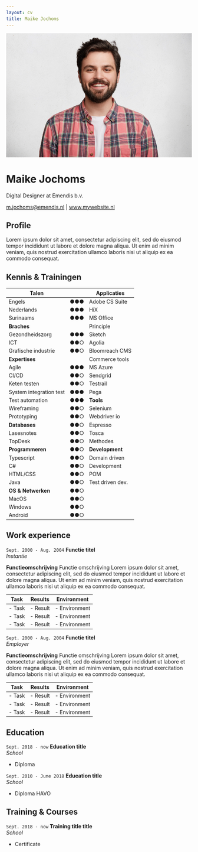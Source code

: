 ```yaml
---
layout: cv
title: Maike Jochoms
---
```


<div id="sectionMain" markdown=1>
<div id="sectionMainPhoto" markdown=1>

<!-- Add your profile picture to the "media" directoy and change the "profile-picture.jpg" text to add it to your resume -->
![Profile picture](./media/profile-picture.jpg)

</div>
<div id="sectionMainName" markdown=1>
  
# Maike Jochoms
Digital Designer at Emendis b.v.

<!-- Add your email address and website (if you don't have one, delete the website part -->
  <div id="webaddress">
  <a href="mailto:m.jochoms@emendis.nl">m.jochoms@emendis.nl</a>
  | <a href="http://en.wikipedia.org/wiki/Isaac_Newton">www.mywebsite.nl</a>
  </div>

</div>
</div>


## Profile

Lorem ipsum dolor sit amet, consectetur adipiscing elit, sed do eiusmod tempor incididunt ut labore et dolore magna aliqua. Ut enim ad minim veniam, quis nostrud exercitation ullamco laboris nisi ut aliquip ex ea commodo consequat.

## Kennis & Trainingen
<!-- Copy paste the circles to define your level ●○○ ●●○ ●●● -->

| **Talen**               |     | **Applicaties**              |
|-------------------------|-----|------------------------------|
| Engels                  | ●●● | Adobe CS Suite         | ●●○ | 
| Nederlands              | ●●● | HiX                    | ●●● |
| Surinaams               | ●●● | MS Office              | ●●● |
| **Braches**             |     | Principle              | ●●● |
| Gezondheidszorg         | ●●● | Sketch                 | ●●● |
| ICT                     | ●●○ | Agolia                 | ●●● |
| Grafische industrie     | ●●○ | Bloomreach CMS         | ●●○ |
| **Expertises**          |     | Commerce tools         | ●●● |
| Agile                   | ●●● | MS Azure               | ●●● |
| CI/CD                   | ●●○ | Sendgrid               | ●●○ |
| Keten testen            | ●●○ | Testrail               | ●●○ |
| System integration test | ●●● | Pega                   | ●●○ |
| Test automation         | ●●● | **Tools**              |     |
| Wireframing             | ●●○ | Selenium               | ●●○ |
| Prototyping             | ●●○ | Webdriver io           | ●●○ |
| **Databases**           | ●●○ | Espresso               | ●●○ |
| Lasesnotes              | ●●○ | Tosca                  | ●●○ |
| TopDesk                 | ●●○ | Methodes               | ●●○ |
| **Programmeren**        | ●●○ | **Development**        | ●●○ |
| Typescript              | ●●○ | Domain driven          | ●●○ |
| C#                      | ●●○ | Development            | ●●○ |
| HTML/CSS                | ●●○ | POM                    | ●●○ |
| Java                    | ●●○ | Test driven dev.       | ●●○ |
| **OS & Netwerken**      | ●●○ |                        |     |
| MacOS                   | ●●○ |                        |     |
| Windows                 | ●●○ |                        | ●●○ |
| Android                 | ●●○ |                        |     |


## Work experience

`Sept. 2000 - Aug. 2004`
__Functie titel__\
*Instantie*

**Functieomschrijving**
Functie omschrijving Lorem ipsum dolor sit amet, consectetur adipiscing elit, sed do eiusmod tempor incididunt ut labore et dolore
magna aliqua. Ut enim ad minim veniam, quis nostrud exercitation ullamco laboris nisi ut aliquip ex ea commodo consequat.


|   **Task**    |   **Results**   |  **Environment**    |
|---------------|-----------------|---------------------|
|  - Task       |  - Result       |  - Environment      |
|  - Task       |  - Result       |  - Environment      |
|  - Task       |  - Result       |  - Environment      |

`Sept. 2000 - Aug. 2004`
__Functie titel__\
*Employer*

**Functieomschrijving**
Functie omschrijving Lorem ipsum dolor sit amet, consectetur adipiscing elit, sed do eiusmod tempor incididunt ut labore et dolore
magna aliqua. Ut enim ad minim veniam, quis nostrud exercitation ullamco laboris nisi ut aliquip ex ea commodo consequat.

|   **Task**    |   **Results**   |  **Environment**    |
|---------------|-----------------|---------------------|
|  - Task       |  - Result       |  - Environment      |
|  - Task       |  - Result       |  - Environment      |
|  - Task       |  - Result       |  - Environment      |



## Education 

`Sept. 2018 - now`
__Education title__\
*School*

- Diploma

`Sept. 2010 - June 2018`
__Education title__\
*School*

- Diploma HAVO



## Training & Courses

`Sept. 2018 - now`
__Training title title__\
*School*

- Certificate

<div id="Footer" markdown=1>


</div>
